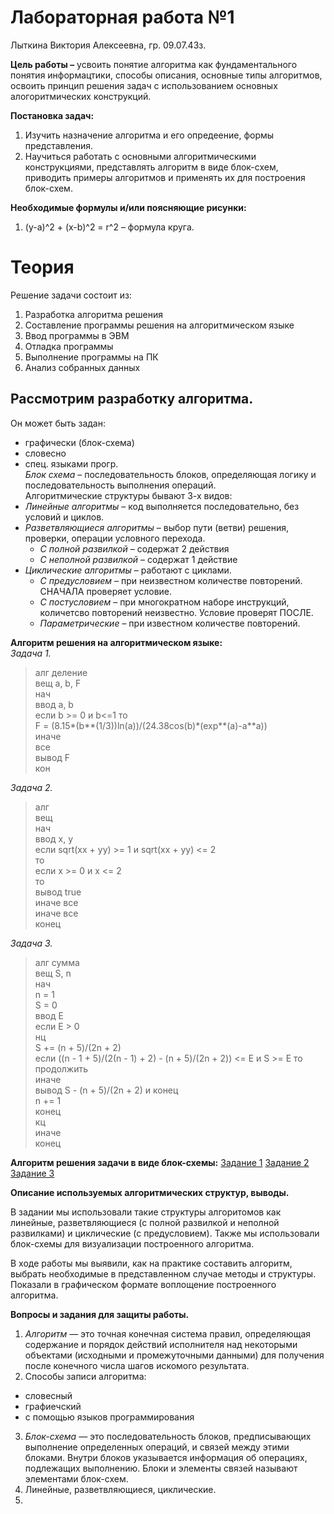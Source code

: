 # Лабораторная работа №1  
Лыткина Виктория Алексеевна, гр. 09.07.43з.

**Цель работы –**  усвоить понятие алгоритма как фундаментального понятия информацтики, способы описания, основные типы алгоритмов, освоить принцип решения задач с использованием основных алогоритмических конструкций.
  

**Постановка задач:**
1) Изучить назначение алгоритма и его опредеение, формы представления.
2) Научиться работать с основными алгоритмическими конструкциями, представлять алгоритм в виде блок-схем, приводить примеры алгоритмов и применять их для построения блок-схем.

**Необходимые формулы и/или поясняющие рисунки:**
1) (y-a)^2 + (x-b)^2 = r^2 – формула круга.

# Теория  
Решение задачи состоит из:  
1. Разработка алгоритма решения
2. Составление программы решения на алгоритмическом языке
3. Ввод программы в ЭВМ
4. Отладка программы
5. Выполнение программы на ПК
6. Анализ собранных данных  
## Рассмотрим разработку алгоритма.  
Он может быть задан:  
- графически (блок-схема)
- словесно
- спец. языками прогр.   
  *Блок схема* – последовательность блоков, определяющая логику и последовательность выполнения операций.  
Алгоритмические структуры бывают 3-х видов:
- *Линейные алгоритмы* – код выполняется последовательно, без условий и циклов.
- *Разветвляющиеся алгоритмы* – выбор пути (ветви) решения, проверки, операции условного перехода.
    - *С полной развилкой* – содержат 2 действия
    - *С неполной развилкой* – содержат 1 действие
- *Циклические алгоритмы* – работают с циклами.
    - *С предусловием* – при неизвестном количестве повторений. СНАЧАЛА проверяет условие.
    - *С постусловием* – при многократном наборе инструкций, количетсво повторений неизвестно. Условие проверят ПОСЛЕ.
    - *Параметрические* – при известном количестве повторений.

**Алгоритм решения на алгоритмическом языке:**  
*Задача 1.*

> алг деление  
вещ a, b, F  
нач  
ввод a, b  
если b >= 0 и b<=1 то  
F = (8.15*(b**(1/3))ln(a))/(24.38cos(b)*(exp**(a)-a**a))  
иначе  
все  
вывод F  
кон  

*Задача 2.*  
>алг  
вещ  
нач  
ввод x, y  
если sqrt(xx + yy) >= 1 и sqrt(xx + yy) <= 2  
то  
если x >= 0 и x <= 2  
то  
вывод true  
иначе все  
иначе все  
конец  

*Задача 3.*  
> алг сумма  
вещ S, n  
нач  
n = 1  
S = 0  
ввод E  
если E > 0  
  нц  
  S += (n + 5)/(2n + 2)  
  если ((n - 1 + 5)/(2(n - 1) + 2) - (n + 5)/(2n + 2)) <= E и S >= E то  
    продолжить  
  иначе  
    вывод S - (n + 5)/(2n + 2) и конец  
  n += 1  
  конец  
  кц  
иначе  
конец  

**Алгоритм решения задачи в виде блок-схемы:**
[Задание 1](blockDiagram1.drawio.pdf)
[Задание 2](blockDiagram2.drawio.pdf)
[Задание 3](blockDiagram3.drawio.pdf)  

**Описание используемых алгоритмических структур, выводы.**

В задании мы использовали такие структуры алгоритомов как линейные, разветвляющиеся (с полной развилкой и неполной развилками) и циклические (с предусловием). Также мы использовали блок-схемы для визуализации построенного алгоритма.

В ходе работы мы выявили, как на практике составить алгоритм, выбрать необходимые в представленном случае методы и структуры. Показали в графическом формате воплощение построенного алгоритма.

**Вопросы и задания для защиты работы.**

1) *Алгоритм* — это точная конечная система правил, определяющая содержание и порядок действий исполнителя над некоторыми объектами (исходными и промежуточными данными) для получения после конечного числа шагов искомого результата.
2) Способы записи алгоритма:
- словесный
- графиечский
- с помощью языков программирования
3) *Блок-схема* — это последовательность блоков, предписывающих выполнение определенных операций, и связей между этими блоками. Внутри блоков указывается информация об операциях, подлежащих выполнению. Блоки и элементы связей называют элементами блок-схем.
4) Линейные, разветвляющиеся, циклические.
5) 
